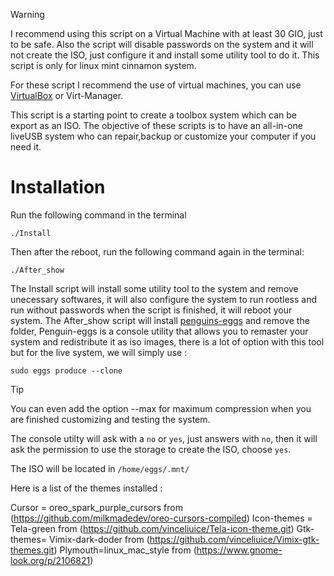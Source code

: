 > [!WARNING]
I recommend using this script on a Virtual Machine with at least 30 GIO, just to be safe. Also the script will disable passwords on the system and it will not create the ISO, just configure it and install some utility tool to do it. This script is only for linux mint cinnamon system.

For these script I recommend the use of virtual machines, you can use [VirtualBox](https://www.virtualbox.org/wiki/Downloads) or Virt-Manager. 

This script is a starting point to create a toolbox system which can be export as an ISO. The objective of these scripts is to have an all-in-one liveUSB system who can repair,backup or customize your computer if you need it.

# Installation 

Run the following command in the terminal 
```
./Install
```
Then after the reboot, run the following command again in the terminal:

```
./After_show
```

The Install script will install some utility tool to the system and remove unecessary softwares, it will also configure the system to run rootless and run without passwords when the script is finished, it will reboot your system.
The After_show script will install [penguins-eggs](https://penguins-eggs.net/) and remove the folder, Penguin-eggs is a console utility that allows you to remaster your system and redistribute it as iso images, there is a lot of option with this tool but for the live system, we will simply use : 

```
sudo eggs produce --clone
```
> [!TIP]
You can even add the option --max for maximum compression when you are finished customizing and testing the system. 

The console utilty will ask with a `no` or `yes`, just answers with `no`, then it will ask the permission to use the storage to create the ISO, choose `yes`.

The ISO will be located in `/home/eggs/.mnt/`

Here is a list of the themes installed :

Cursor = oreo_spark_purple_cursors from (https://github.com/milkmadedev/oreo-cursors-compiled) 
Icon-themes = Tela-green from (https://github.com/vinceliuice/Tela-icon-theme.git)
Gtk-themes= Vimix-dark-doder from (https://github.com/vinceliuice/Vimix-gtk-themes.git)
Plymouth=linux_mac_style from (https://www.gnome-look.org/p/2106821)
